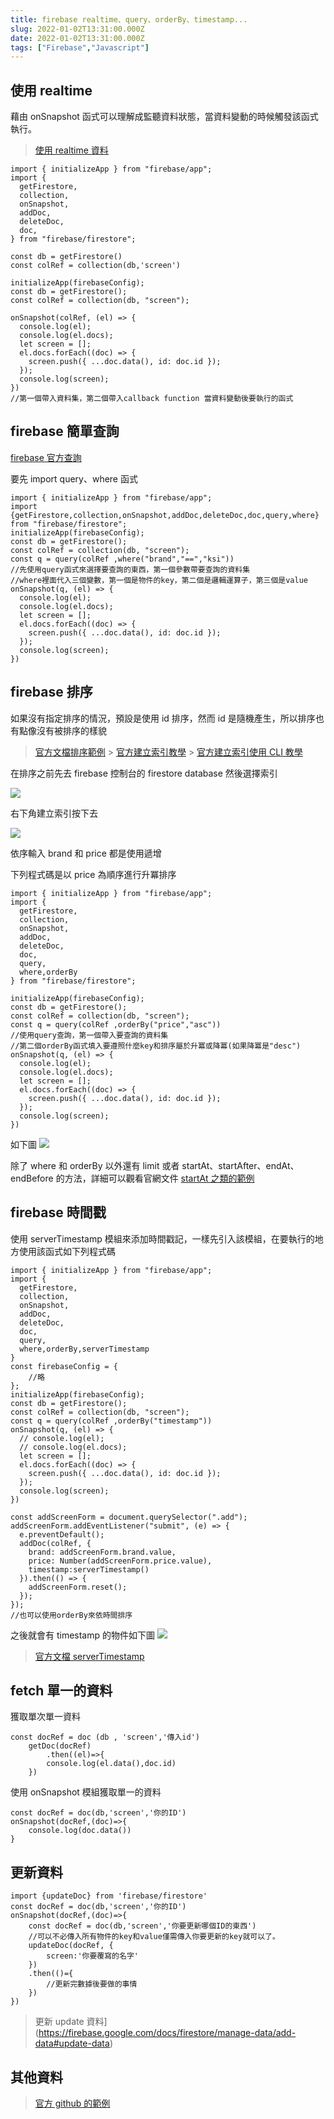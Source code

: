 ```yaml
---
title: firebase realtime、query、orderBy、timestamp...
slug: 2022-01-02T13:31:00.000Z
date: 2022-01-02T13:31:00.000Z
tags: ["Firebase","Javascript"]
---
```


## 使用 realtime

藉由 onSnapshot 函式可以理解成監聽資料狀態，當資料變動的時候觸發該函式執行。

> [使用 realtime 資料](https://firebase.google.com/docs/firestore/query-data/listen)

```javascript{numberLines: true}
import { initializeApp } from "firebase/app";
import {
  getFirestore,
  collection,
  onSnapshot,
  addDoc,
  deleteDoc,
  doc,
} from "firebase/firestore";

const db = getFirestore()
const colRef = collection(db,'screen')

initializeApp(firebaseConfig);
const db = getFirestore();
const colRef = collection(db, "screen");

onSnapshot(colRef, (el) => {
  console.log(el);
  console.log(el.docs);
  let screen = [];
  el.docs.forEach((doc) => {
    screen.push({ ...doc.data(), id: doc.id });
  });
  console.log(screen);
})
//第一個帶入資料集，第二個帶入callback function 當資料變動後要執行的函式
```

## firebase 簡單查詢

[firebase 官方查詢](https://firebase.google.com/docs/firestore/query-data/queries)

要先 import query、where 函式

```javascript{numberLines: true}
import { initializeApp } from "firebase/app";
import {getFirestore,collection,onSnapshot,addDoc,deleteDoc,doc,query,where} from "firebase/firestore";
initializeApp(firebaseConfig);
const db = getFirestore();
const colRef = collection(db, "screen");
const q = query(colRef ,where("brand","==","ksi"))
//先使用query函式來選擇要查詢的東西，第一個參數帶要查詢的資料集
//where裡面代入三個變數，第一個是物件的key，第二個是邏輯運算子，第三個是value
onSnapshot(q, (el) => {
  console.log(el);
  console.log(el.docs);
  let screen = [];
  el.docs.forEach((doc) => {
    screen.push({ ...doc.data(), id: doc.id });
  });
  console.log(screen);
})
```

## firebase 排序

如果沒有指定排序的情況，預設是使用 id 排序，然而 id 是隨機產生，所以排序也有點像沒有被排序的樣貌

> [官方文檔排序範例](https://firebase.google.com/docs/firestore/query-data/order-limit-data) > [官方建立索引教學](https://firebase.google.com/docs/firestore/query-data/indexing?authuser=0#use_the_firebase_console) > [官方建立索引使用 CLI 教學](https://firebase.google.com/docs/firestore/query-data/indexing?authuser=0#use_the_firebase_cli)

在排序之前先去 firebase 控制台的 firestore database 然後選擇索引

![](https://i.imgur.com/uds8Kfz.png)

右下角建立索引按下去

![](https://i.imgur.com/HtHASiX.png)

依序輸入 brand 和 price 都是使用遞增

下列程式碼是以 price 為順序進行升冪排序

```javascript{numberLines: true}
import { initializeApp } from "firebase/app";
import {
  getFirestore,
  collection,
  onSnapshot,
  addDoc,
  deleteDoc,
  doc,
  query,
  where,orderBy
} from "firebase/firestore";

initializeApp(firebaseConfig);
const db = getFirestore();
const colRef = collection(db, "screen");
const q = query(colRef ,orderBy("price","asc"))
//使用query查詢，第一個帶入要查詢的資料集
//第二個orderBy函式填入要遵照什麼key和排序屬於升冪或降冪(如果降冪是"desc")
onSnapshot(q, (el) => {
  console.log(el);
  console.log(el.docs);
  let screen = [];
  el.docs.forEach((doc) => {
    screen.push({ ...doc.data(), id: doc.id });
  });
  console.log(screen);
})
```

如下圖
![](https://i.imgur.com/ZJrMnJB.png)

除了 where 和 orderBy 以外還有 limit 或者 startAt、startAfter、endAt、endBefore 的方法，詳細可以觀看官網文件
[startAt 之類的範例](https://firebase.google.com/docs/firestore/query-data/query-cursors)

## firebase 時間戳

使用 serverTimestamp 模組來添加時間戳記，一樣先引入該模組，在要執行的地方使用該函式如下列程式碼

```javascript{numberLines: true}
import { initializeApp } from "firebase/app";
import {
  getFirestore,
  collection,
  onSnapshot,
  addDoc,
  deleteDoc,
  doc,
  query,
  where,orderBy,serverTimestamp
}
const firebaseConfig = {
    //略
};
initializeApp(firebaseConfig);
const db = getFirestore();
const colRef = collection(db, "screen");
const q = query(colRef ,orderBy("timestamp"))
onSnapshot(q, (el) => {
  // console.log(el);
  // console.log(el.docs);
  let screen = [];
  el.docs.forEach((doc) => {
    screen.push({ ...doc.data(), id: doc.id });
  });
  console.log(screen);
})

const addScreenForm = document.querySelector(".add");
addScreenForm.addEventListener("submit", (e) => {
  e.preventDefault();
  addDoc(colRef, {
    brand: addScreenForm.brand.value,
    price: Number(addScreenForm.price.value),
    timestamp:serverTimestamp()
  }).then(() => {
    addScreenForm.reset();
  });
});
//也可以使用orderBy來依時間排序
```

之後就會有 timestamp 的物件如下圖
![](https://i.imgur.com/yWAFioO.png)

> [官方文檔 serverTimestamp](https://firebase.google.com/docs/firestore/manage-data/add-data#server_timestamp)

## fetch 單一的資料

獲取單次單一資料

```javascript{numberLines: true}
const docRef = doc (db , 'screen','傳入id')
    getDoc(docRef)
        .then((el)=>{
        console.log(el.data(),doc.id)
    })
```

使用 onSnapshot 模組獲取單一的資料

```javascript{numberLines: true}
const docRef = doc(db,'screen','你的ID')
onSnapshot(docRef,(doc)=>{
    console.log(doc.data())
}
```

## 更新資料

```javascript{numberLines: true}
import {updateDoc} from 'firebase/firestore'
const docRef = doc(db,'screen','你的ID')
onSnapshot(docRef,(doc)=>{
    const docRef = doc(db,'screen','你要更新哪個ID的東西')
    //可以不必傳入所有物件的key和value僅需傳入你要更新的key就可以了。
    updateDoc(docRef, {
        screen:'你要覆寫的名字'
    })
    .then(()={
        //更新完數據後要做的事情
    })
})
```

> 更新 update 資料](https://firebase.google.com/docs/firestore/manage-data/add-data#update-data)

## 其他資料

> [官方 github 的範例](https://github.com/firebase/quickstart-js)

